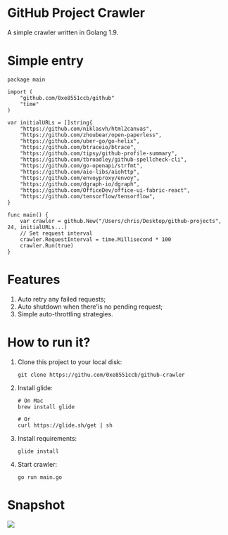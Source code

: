 GitHub Project Crawler
==========================

A simple crawler written in Golang 1.9.

# Simple entry

```
package main

import (
	"github.com/0xe8551ccb/github"
	"time"
)

var initialURLs = []string{
	"https://github.com/niklasvh/html2canvas",
	"https://github.com/zhoubear/open-paperless",
	"https://github.com/uber-go/go-helix",
	"https://github.com/btraceio/btrace",
	"https://github.com/tipsy/github-profile-summary",
	"https://github.com/tbroadley/github-spellcheck-cli",
	"https://github.com/go-openapi/strfmt",
	"https://github.com/aio-libs/aiohttp",
	"https://github.com/envoyproxy/envoy",
	"https://github.com/dgraph-io/dgraph",
	"https://github.com/OfficeDev/office-ui-fabric-react",
	"https://github.com/tensorflow/tensorflow",
}

func main() {
	var crawler = github.New("/Users/chris/Desktop/github-projects", 24, initialURLs...)
	// Set request interval
	crawler.RequestInterval = time.Millisecond * 100
	crawler.Run(true)
}
```


# Features

1. Auto retry any failed requests;
2. Auto shutdown when there'is no pending request;
3. Simple auto-throttling strategies.

# How to run it?

1. Clone this project to your local disk:

    ```
    git clone https://githu.com/0xe8551ccb/github-crawler
    ```

2. Install glide:

    ```
    # On Mac
    brew install glide

    # Or
    curl https://glide.sh/get | sh
    ```

3. Install requirements:

    ```
    glide install
    ```

4. Start crawler:

    ```
    go run main.go
    ```

# Snapshot

![](http://blog.chriscabin.com/wp-content/uploads/2017/12/Snip20171223_17.png)
